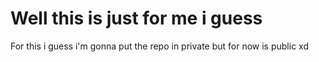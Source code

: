 # Well this is just for me i guess   
For this i guess i'm gonna put the repo in private but for now is public xd 
